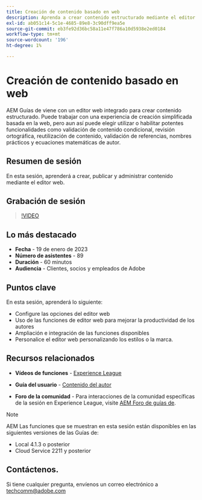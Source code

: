 ```yaml
---
title: Creación de contenido basado en web
description: Aprenda a crear contenido estructurado mediante el editor web.
exl-id: ab051c14-5c1e-4685-89e8-3c90dff9ea5e
source-git-commit: eb3fe92d36bc58a11e47f786a10d5938e2ed0184
workflow-type: tm+mt
source-wordcount: '196'
ht-degree: 1%

---
```


# Creación de contenido basado en web

AEM Guías de viene con un editor web integrado para crear contenido estructurado. Puede trabajar con una experiencia de creación simplificada basada en la web, pero aun así puede elegir utilizar o habilitar potentes funcionalidades como validación de contenido condicional, revisión ortográfica, reutilización de contenido, validación de referencias, nombres prácticos y ecuaciones matemáticas de autor.

## Resumen de sesión

En esta sesión, aprenderá a crear, publicar y administrar contenido mediante el editor web.

## Grabación de sesión

>[!VIDEO](https://video.tv.adobe.com/v/3414171/dita-authoring-ccms-web-author?quality=12&learn=on)

## Lo más destacado

- **Fecha** - 19 de enero de 2023
- **Número de asistentes** - 89
- **Duración** - 60 minutos
- **Audiencia** - Clientes, socios y empleados de Adobe

## Puntos clave

En esta sesión, aprenderá lo siguiente:
- Configure las opciones del editor web
- Uso de las funciones de editor web para mejorar la productividad de los autores
- Ampliación e integración de las funciones disponibles
- Personalice el editor web personalizando los estilos o la marca.

## Recursos relacionados

- **Vídeos de funciones** -  [Experience League](https://experienceleague.adobe.com/docs/experience-manager-guides-learn/videos/advanced-user-guide/overview.html?lang=en)

- **Guía del usuario** - [Contenido del autor](https://help.adobe.com/en_US/xml-documentation-for-adobe-experience-manager/index.html#t=DXML-master-map/authoring-content.html)

- **Foro de la comunidad** - Para interacciones de la comunidad específicas de la sesión en Experience League, visite  [AEM Foro de guías de](https://experienceleaguecommunities.adobe.com/t5/experience-manager-guides/bd-p/xml-documentation-discussions).

>[!NOTE]
>
> AEM Las funciones que se muestran en esta sesión están disponibles en las siguientes versiones de las Guías de:
> - Local 4.1.3 o posterior
> - Cloud Service 2211 y posterior

## Contáctenos.

Si tiene cualquier pregunta, envíenos un correo electrónico a <techcomm@adobe.com>
